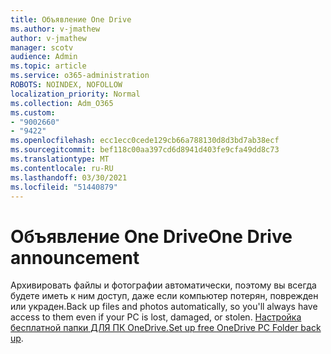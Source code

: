 ```yaml
---
title: Объявление One Drive
ms.author: v-jmathew
author: v-jmathew
manager: scotv
audience: Admin
ms.topic: article
ms.service: o365-administration
ROBOTS: NOINDEX, NOFOLLOW
localization_priority: Normal
ms.collection: Adm_O365
ms.custom:
- "9002660"
- "9422"
ms.openlocfilehash: ecc1ecc0cede129cb66a788130d8d3bd7ab38ecf
ms.sourcegitcommit: bef118c00aa397cd6d8941d403fe9cfa49dd8c73
ms.translationtype: MT
ms.contentlocale: ru-RU
ms.lasthandoff: 03/30/2021
ms.locfileid: "51440879"
---
```

# <a name="one-drive-announcement"></a><span data-ttu-id="e5e55-102">Объявление One Drive</span><span class="sxs-lookup"><span data-stu-id="e5e55-102">One Drive announcement</span></span>

<span data-ttu-id="e5e55-103">Архивировать файлы и фотографии автоматически, поэтому вы всегда будете иметь к ним доступ, даже если компьютер потерян, поврежден или украден.</span><span class="sxs-lookup"><span data-stu-id="e5e55-103">Back up files and photos automatically, so you'll always have access to them even if your PC is lost, damaged, or stolen.</span></span> <span data-ttu-id="e5e55-104">[Настройка бесплатной папки ДЛЯ ПК OneDrive.](https://www.microsoft.com/microsoft-365/onedrive/pc-cloud-backup)</span><span class="sxs-lookup"><span data-stu-id="e5e55-104">[Set up free OneDrive PC Folder back up](https://www.microsoft.com/microsoft-365/onedrive/pc-cloud-backup).</span></span>
